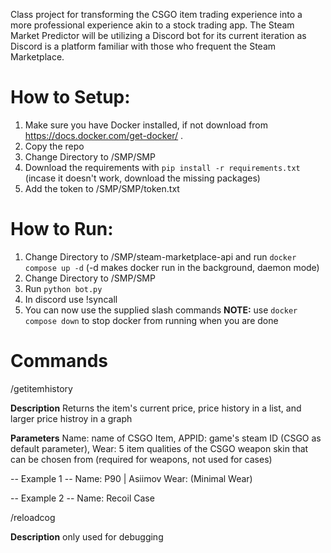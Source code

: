 Class project for transforming the CSGO item trading experience into a more professional experience akin to a stock trading app. The Steam Market Predictor will be utilizing a Discord bot for its current iteration as Discord is a platform familiar with those who frequent the Steam Marketplace. 

# How to Setup: #
1. Make sure you have Docker installed, if not download from https://docs.docker.com/get-docker/ .
2. Copy the repo
3. Change Directory to /SMP/SMP
4. Download the requirements with ```pip install -r requirements.txt``` (incase it doesn't work, download the missing packages)
5. Add the token to /SMP/SMP/token.txt


# How to Run: #
1. Change Directory to /SMP/steam-marketplace-api and run ```docker compose up -d``` (-d makes docker run in the background, daemon mode)
2. Change Directory to /SMP/SMP
3. Run ```python bot.py```
4. In discord use !syncall 
5. You can now use the supplied slash commands
**NOTE:** use ```docker compose down``` to stop docker from running when you are done 

# Commands #
/getitemhistory 

**Description** 
  Returns the item's current price, price history in a list, and larger price histroy in a graph

**Parameters** 
  Name: name of CSGO Item, 
  APPID: game's steam ID (CSGO as default parameter), 
  Wear: 5 item qualities of the CSGO weapon skin that can be chosen from (required for weapons, not used for cases)
  
-- Example 1 --
  Name: P90 | Asiimov
  Wear: (Minimal Wear)

-- Example 2 --
  Name: Recoil Case

/reloadcog 

**Description**
  only used for debugging
